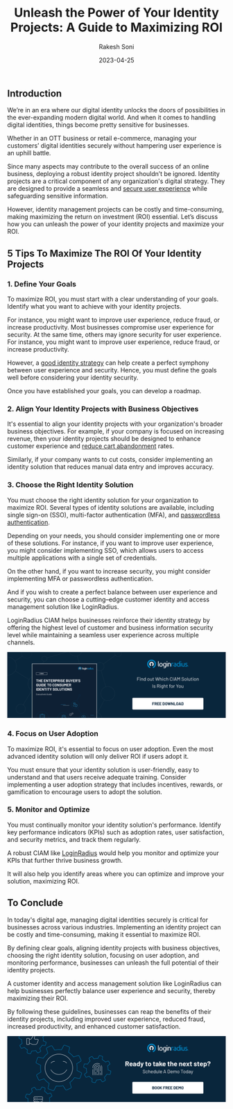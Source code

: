 ﻿---
title: "Unleash the Power of Your Identity Projects: A Guide to Maximizing ROI"
date: "2023-04-25"
coverImage: "maximize-roi.jpg"
tags: ["digital identity","roi","identity management","cx"]
author: "Rakesh Soni"
description: "In today's digital age, managing digital identities securely is critical for businesses across various industries. Implementing an identity project can be costly and time-consuming, making it essential to maximize ROI. By defining clear goals, and monitoring performances, businesses can unleash the full potential of their identity projects."
metadescription: "Managing digital identities securely without compromising user experience is critical for businesses across industries. Here’s what you need to know."
metatitle: "How To Maximize The ROI Of Your Identity Projects?"
---
## Introduction
We’re in an era where our digital identity unlocks the doors of possibilities in the ever-expanding modern digital world. And when it comes to handling digital identities, things become pretty sensitive for businesses. 

Whether in an OTT business or retail e-commerce, managing your customers’ digital identities securely without hampering user experience is an uphill battle. 

Since many aspects may contribute to the overall success of an online business, deploying a robust identity project shouldn’t be ignored. Identity projects are a critical component of any organization's digital strategy. They are designed to provide a seamless and [secure user experience](https://www.loginradius.com/blog/growth/4-tips-secure-frictionless-ux/) while safeguarding sensitive information.

However, identity management projects can be costly and time-consuming, making maximizing the return on investment (ROI) essential. Let’s discuss how you can unleash the power of your identity projects and maximize your ROI.


## 5 Tips To Maximize The ROI Of Your Identity Projects


### 1. Define Your Goals

To maximize ROI, you must start with a clear understanding of your goals. Identify what you want to achieve with your identity projects. 

For instance, you might want to improve user experience, reduce fraud, or increase productivity. Most businesses compromise user experience for security. At the same time, others may ignore security for user experience. For instance, you might want to improve user experience, reduce fraud, or increase productivity. 

However, a [good identity strategy](https://www.loginradius.com/blog/growth/grow-business-with-right-identity-strategy/) can help create a perfect symphony between user experience and security. Hence, you must define the goals well before considering your identity security. 

Once you have established your goals, you can develop a roadmap.


### 2. Align Your Identity Projects with Business Objectives

It's essential to align your identity projects with your organization's broader business objectives. For example, if your company is focused on increasing revenue, then your identity projects should be designed to enhance customer experience and [reduce cart abandonment](https://www.loginradius.com/blog/growth/ciam-prevents-abandoned-carts/) rates. 

Similarly, if your company wants to cut costs, consider implementing an identity solution that reduces manual data entry and improves accuracy.


### 3. Choose the Right Identity Solution

You must choose the right identity solution for your organization to maximize ROI. Several types of identity solutions are available, including single sign-on (SSO), multi-factor authentication (MFA), and [passwordless authentication](https://www.loginradius.com/passwordless-login/). 

Depending on your needs, you should consider implementing one or more of these solutions. For instance, if you want to improve user experience, you might consider implementing SSO, which allows users to access multiple applications with a single set of credentials.

On the other hand, if you want to increase security, you might consider implementing MFA or passwordless authentication.

And if you wish to create a perfect balance between user experience and security, you can choose a cutting–edge customer identity and access management solution like LoginRadius. 

LoginRadius CIAM helps businesses reinforce their identity strategy by offering the highest level of customer and business information security level while maintaining a seamless user experience across multiple channels. 

[![Enterprise-BG-to-consumer-idntity](Enterprise-BG-to-consumer-idntity.png)](https://www.loginradius.com/resource/the-enterprise-buyers-guide-to-consumer-identity/)

### 4. Focus on User Adoption

To maximize ROI, it's essential to focus on user adoption. Even the most advanced identity solution will only deliver ROI if users adopt it. 

You must ensure that your identity solution is user-friendly, easy to understand and that users receive adequate training. Consider implementing a user adoption strategy that includes incentives, rewards, or gamification to encourage users to adopt the solution.

### 5. Monitor and Optimize

You must continually monitor your identity solution's performance. Identify key performance indicators (KPIs) such as adoption rates, user satisfaction, and security metrics, and track them regularly. 

A robust CIAM like [LoginRadius](https://www.loginradius.com/) would help you monitor and optimize your KPIs that further thrive business growth. 

It will also help you identify areas where you can optimize and improve your solution, maximizing ROI.

## To Conclude 

In today's digital age, managing digital identities securely is critical for businesses across various industries. Implementing an identity project can be costly and time-consuming, making it essential to maximize ROI. 

By defining clear goals, aligning identity projects with business objectives, choosing the right identity solution, focusing on user adoption, and monitoring performance, businesses can unleash the full potential of their identity projects. 

A customer identity and access management solution like LoginRadius can help businesses perfectly balance user experience and security, thereby maximizing their ROI. 

By following these guidelines, businesses can reap the benefits of their identity projects, including improved user experience, reduced fraud, increased productivity, and enhanced customer satisfaction.

[![book-a-demo-Consultation](../../assets/book-a-demo-loginradius.png)](https://www.loginradius.com/book-a-demo/)